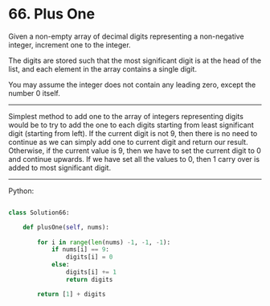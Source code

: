 # 66. Plus One

Given a non-empty array of decimal digits representing a non-negative integer,
increment one to the integer.

The digits are stored such that the most significant digit is at the head of
the list, and each element in the array contains a single digit.

You may assume the integer does not contain any leading zero, except the number
0 itself.

---

Simplest method to add one to the array of integers representing digits would
be to try to add the one to each digits starting from least significant digit
(starting from left). If the current digit is not 9, then there is no need to
continue as we can simply add one to current digit and return our result.
Otherwise, if the current value is 9, then we have to set the current digit to
0 and continue upwards. If we have set all the values to 0, then 1 carry over
is added to most significant digit.

---

Python:

```python

class Solution66:

    def plusOne(self, nums):
        
        for i in range(len(nums) -1, -1, -1):
            if nums[i] == 9:
                digits[i] = 0
            else:
                digits[i] += 1
                return digits

        return [1] + digits
```

